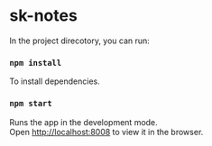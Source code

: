 # sk-notes

In the project direcotory, you can run: 

### `npm install`

To install dependencies.

### `npm start`

Runs the app in the development mode.<br />
Open [http://localhost:8008](http://localhost:8008) to view it in the browser.
